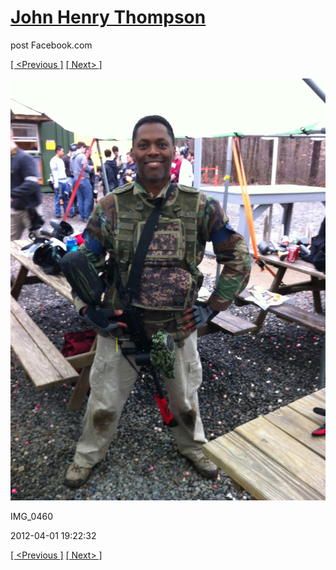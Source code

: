 # [John Henry Thompson](../README.md)
post Facebook.com

[[ <Previous ]](2012-04-01-4.md) [[ Next> ]](2012-04-01-6.md)

[![](../media/2012-04-01/Paintball-14th-B-day-IMG_0460.jpg)](../README.md)

IMG_0460

2012-04-01 19:22:32

[[ <Previous ]](2012-04-01-4.md) [[ Next> ]](2012-04-01-6.md)